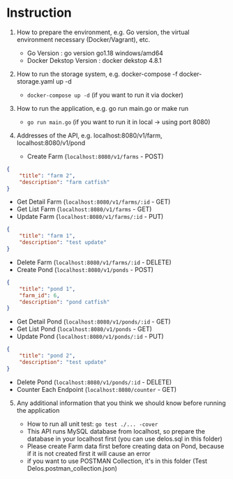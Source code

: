 # Instruction

1. How to prepare the environment, e.g. Go version, the virtual environment necessary (Docker/Vagrant), etc.

   - Go Version : go version go1.18 windows/amd64
   - Docker Dekstop Version : docker dekstop 4.8.1

2. How to run the storage system, e.g. docker-compose -f docker-storage.yaml up -d

   - ``docker-compose up -d`` (if you want to run it via docker)

3. How to run the application, e.g. go run main.go or make run

   - ``go run main.go`` (if you want to run it in local -> using port 8080)

4. Addresses of the API, e.g. localhost:8080/v1/farm, localhost:8080/v1/pond

   - Create Farm (``localhost:8080/v1/farms`` - POST)
```json
{
    "title": "farm 2",
    "description": "farm catfish"
}
```

   - Get Detail Farm (``localhost:8080/v1/farms/:id`` - GET)
   - Get List Farm (``localhost:8080/v1/farms`` - GET)
   - Update Farm (``localhost:8080/v1/farms/:id`` - PUT)
```json
{
    "title": "farm 1",
    "description": "test update"
}
```

   - Delete Farm (``localhost:8080/v1/farms/:id`` - DELETE)
   - Create Pond (``localhost:8080/v1/ponds`` - POST)
```json
{
    "title": "pond 1",
    "farm_id": 6,
    "description": "pond catfish"
}
```

   - Get Detail Pond (``localhost:8080/v1/ponds/:id`` - GET)
   - Get List Pond (``localhost:8080/v1/ponds`` - GET)
   - Update Pond (``localhost:8080/v1/ponds/:id`` - PUT)
```json
{
    "title": "pond 2",
    "description": "test update"
}
```

   - Delete Pond (``localhost:8080/v1/ponds/:id`` - DELETE)
   - Counter Each Endpoint (``localhost:8080/counter`` - GET)


5. Any additional information that you think we should know before running the application

   - How to run all unit test:  ``go test ./... -cover``
   - This API runs MySQL database from localhost, so prepare the database in your localhost first (you can use delos.sql in this folder)
   - Please create Farm data first before creating data on Pond, because if it is not created first it will cause an error
   - if you want to use POSTMAN Collection, it's in this folder (Test Delos.postman_collection.json)
